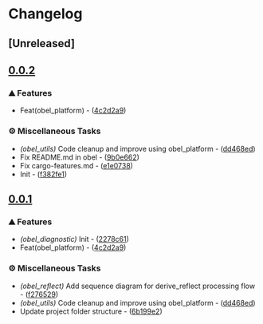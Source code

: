 # Changelog

## [Unreleased]

## [0.0.2](https://github.com/takula-tech/nita-obel/compare/obel_diagnostic-v0.0.1...obel_diagnostic-v0.0.2)

### ⛰️ Features

- Feat(obel_platform) - ([4c2d2a9](https://github.com/takula-tech/nita-obel/commit/4c2d2a9b77ddf780b51e1a2782b080a79d261eca))

### ⚙️ Miscellaneous Tasks

- *(obel_utils)* Code cleanup and improve using obel_platform - ([dd468ed](https://github.com/takula-tech/nita-obel/commit/dd468ede70a67f83c382821a3ecab39391f21da0))
- Fix README.md in obel - ([9b0e662](https://github.com/takula-tech/nita-obel/commit/9b0e662514d86931736a800291a772e3f9cdcad4))
- Fix cargo-features.md - ([e1e0738](https://github.com/takula-tech/nita-obel/commit/e1e0738b41ea2bcf6f302413527354159c92829d))
- Init - ([f382fe1](https://github.com/takula-tech/nita-obel/commit/f382fe1fc141778032e0099a6300c5daf0b050cd))


## [0.0.1](https://github.com/takula-tech/nita-obel/compare/obel_diagnostic-v0.0.1...obel_diagnostic-v0.0.2)

### ⛰️ Features

- _(obel_diagnostic)_ Init - ([2278c61](https://github.com/takula-tech/nita-obel/commit/2278c610f67a5cdefa46ebee2010ee9e73053585))
- Feat(obel_platform) - ([4c2d2a9](https://github.com/takula-tech/nita-obel/commit/4c2d2a9b77ddf780b51e1a2782b080a79d261eca))

### ⚙️ Miscellaneous Tasks

- _(obel_reflect)_ Add sequence diagram for derive_reflect processing flow - ([f276529](https://github.com/takula-tech/nita-obel/commit/f2765299fcedae37252473c32ba2f91bbf0ad1dc))
- _(obel_utils)_ Code cleanup and improve using obel_platform - ([dd468ed](https://github.com/takula-tech/nita-obel/commit/dd468ede70a67f83c382821a3ecab39391f21da0))
- Update project folder structure - ([6b199e2](https://github.com/takula-tech/nita-obel/commit/6b199e28615c2b848a9888bd6d76a2f4a5d472d4))
